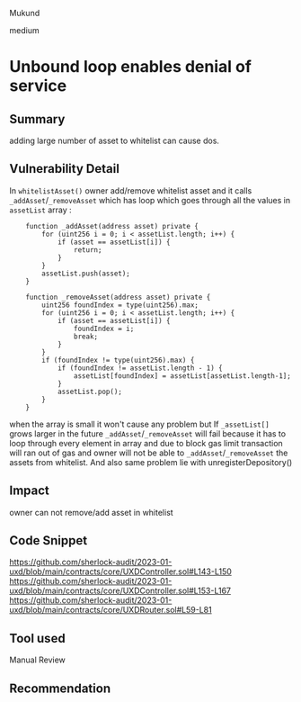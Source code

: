 Mukund

medium

# Unbound loop enables denial of service

## Summary
adding large number of  asset to whitelist can cause dos.
## Vulnerability Detail
In `whitelistAsset()` owner add/remove whitelist asset and it calls  `_addAsset`/`_removeAsset` which has loop which goes through all the values in `assetList` array :
```solidity
    function _addAsset(address asset) private {
        for (uint256 i = 0; i < assetList.length; i++) {
            if (asset == assetList[i]) {
                return;
            }
        }
        assetList.push(asset);
    }
```
```solidity
    function _removeAsset(address asset) private {
        uint256 foundIndex = type(uint256).max;
        for (uint256 i = 0; i < assetList.length; i++) {
            if (asset == assetList[i]) {
                foundIndex = i;
                break;
            }
        }
        if (foundIndex != type(uint256).max) {
            if (foundIndex != assetList.length - 1) {
                assetList[foundIndex] = assetList[assetList.length-1];
            }
            assetList.pop();
        }
    }

```

 when the array is small it won't cause any problem but If `_assetList[]` grows larger in the future  `_addAsset`/`_removeAsset` will fail because it has to loop through every element in array and due to block gas limit transaction will ran out of gas  and owner will not be able to `_addAsset`/`_removeAsset` the assets from whitelist.
And also same problem lie with unregisterDepository()
## Impact
owner can not remove/add asset in whitelist 
## Code Snippet
https://github.com/sherlock-audit/2023-01-uxd/blob/main/contracts/core/UXDController.sol#L143-L150
https://github.com/sherlock-audit/2023-01-uxd/blob/main/contracts/core/UXDController.sol#L153-L167
https://github.com/sherlock-audit/2023-01-uxd/blob/main/contracts/core/UXDRouter.sol#L59-L81
## Tool used

Manual Review

## Recommendation
